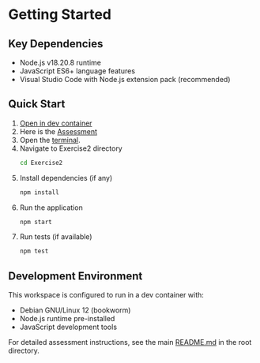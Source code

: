 # Getting Started

## Key Dependencies

- Node.js v18.20.8 runtime
- JavaScript ES6+ language features
- Visual Studio Code with Node.js extension pack (recommended)

## Quick Start

1. [Open in dev container](command:remote-containers.reopenInContainer)
1. Here is the [Assessment](Assessment.md)
1. Open the [terminal](command:workbench.action.terminal.new).
1. Navigate to Exercise2 directory
   ```bash
   cd Exercise2
   ```
1. Install dependencies (if any)
   ```bash
   npm install
   ```
1. Run the application
   ```bash
   npm start
   ```
1. Run tests (if available)
   ```bash
   npm test
   ```

## Development Environment

This workspace is configured to run in a dev container with:
- Debian GNU/Linux 12 (bookworm)
- Node.js runtime pre-installed
- JavaScript development tools

For detailed assessment instructions, see the main [README.md](../README.md)
in the root directory.
